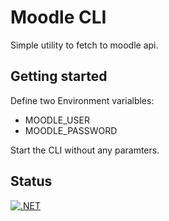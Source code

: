 # Moodle CLI

Simple utility to fetch to moodle api.

## Getting started

Define two Environment varialbles:

 - MOODLE_USER
 - MOODLE_PASSWORD
 
 Start the CLI without any paramters.
 
 ## Status
 
 [![.NET](https://github.com/jfuerlinger/moodle-cli/actions/workflows/build.yml/badge.svg)](https://github.com/jfuerlinger/moodle-cli/actions/workflows/build.yml)
